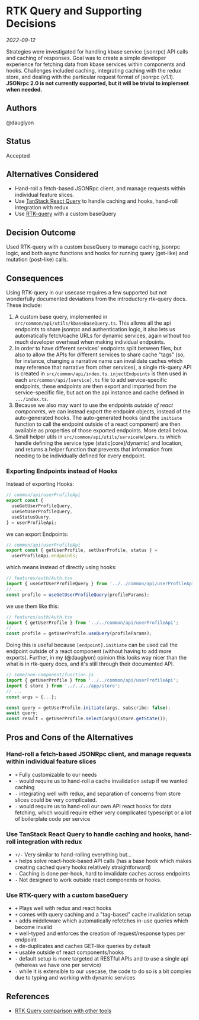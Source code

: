 <!-- Short descriptive title -->

# RTK Query and Supporting Decisions

<!-- Date -->

_2022-09-12_

<!-- Summary -->

Strategies were investigated for handling kbase service (jsonrpc) API calls and
caching of responses. Goal was to create a simple developer experience for
fetching data from kbase services within components and hooks. Challenges
included caching, integrating caching with the redux store, and dealing with the
particular request format of jsonrpc (v1.1). **JSONrpc 2.0 is not currently
supported, but it will be trivial to implement when needed.**

## Authors <!-- GitHub Username(s) -->

@dauglyon

## Status <!-- Status of this ADR -->

Accepted

## Alternatives Considered <!-- Short list of considered alternatives, should include the chosen path -->

- Hand-roll a fetch-based JSONRpc client, and manage requests within individual
  feature slices.
- Use [TanStack React Query](https://tanstack.com/query/v4/docs/overview) to
  handle caching and hooks, hand-roll integration with redux
- Use [RTK-query](https://redux-toolkit.js.org/rtk-query/overview) with a custom
  baseQuery

## Decision Outcome <!-- Summary of the decision -->

Used RTK-query with a custom baseQuery to manage caching, jsonrpc logic, and
both async functions and hooks for running query (get-like) and mutation
(post-like) calls.

## Consequences <!-- Summary of the decision -->

Using RTK-query in our usecase requires a few supported but not wonderfully
documented deviations from the introductory rtk-query docs. These include:

1. A custom base query, implemented in `src/common/api/utils/kbaseBaseQuery.ts`.
   This allows all the api endpoints to share jsonrpc and authentication logic,
   it also lets us automatically fetch/cache URLs for dynamic services, again
   without too much developer overhead when making individual endpoints.
2. In order to have different services' endpoints split between files, but also
   to allow the APIs for different services to share cache "tags" (so, for
   instance, changing a narrative name can invalidate caches which may reference
   that narrative from other services), a single rtk-query API is created in
   `src/common/api/index.ts`. `injectEndpoints` is then used in each
   `src/common/api/[service].ts` file to add service-specific endpoints, these
   endpoints are then export and imported from the service-specific file, but
   act on the api instance and cache defined in `.../index.ts`.
3. Because we also may want to use the endpoints _outside of react components_,
   we can instead export the endpoint objects, instead of the auto-generated
   hooks. The auto-generated hooks (and the `initiate` function to call the
   endpoint outside of a react component) are then available as properties of
   those exported endpoints. More detail below.
4. Small helper utils in `src/common/api/utils/serviceHelpers.ts` which handle
   defining the service type (static\[core\]/dynamic) and location, and returns
   a helper function that prevents that information from needing to be
   individually defined for every endpoint.

### Exporting Endpoints instead of Hooks

Instead of exporting Hooks:

```js
// common/api/userProfileApi
export const {
  useGetUserProfileQuery,
  useSetUserProfileQuery,
  useStatusQuery,
} = userProfileApi;
```

we can export Endpoints:

```js
// common/api/userProfileApi
export const { getUserProfile, setUserProfile, status } =
  userProfileApi.endpoints;
```

which means instead of directly using hooks:

```js
// features/auth/Auth.tsx
import { useGetUserProfileQuery } from '../../common/api/userProfileApi';
// ...
const profile = useGetUserProfileQuery(profileParams);
```

we use them like this:

```js
// features/auth/Auth.tsx
import { getUserProfile } from '../../common/api/userProfileApi';
// ...
const profile = getUserProfile.useQuery(profileParams);
```

Doing this is useful because `[endpoint].initiate` can be used call the endpoint
outside of a react component (without having to add more exports). Further, in
my (@dauglyon) opinion this looks way nicer than the what is in rtk-query docs,
and it's still through their documented API.

```js
// some/non-component/function.js
import { getUserProfile } from '../../common/api/userProfileApi';
import { store } from '../../../app/store';
// ...
const args = {...};

const query = getUserProfile.initiate(args, subscribe: false);
await query;
const result = getUserProfile.select(args)(store.getState());

```

## Pros and Cons of the Alternatives <!-- List Pros/Cons of each considered alternative -->

### Hand-roll a fetch-based JSONRpc client, and manage requests within individual feature slices

- `+` Fully customizable to our needs
- `-` would require us to hand-roll a cache invalidation setup if we wanted
  caching
- `-` integrating well with redux, and separation of concerns from store slices
  could be very complicated.
- `-` would require us to hand-roll our own API react hooks for data fetching,
  which would require either very complicated typescript or a lot of boilerplate
  code per service

### Use TanStack React Query to handle caching and hooks, hand-roll integration with redux

- `+/-` Very similar to hand-rolling everything but...
- `+` helps solve react-hook-based API calls (has a base hook which makes
  creating cached query hooks relatively straightforward)
- `-` Caching is done per-hook, hard to invalidate caches across endpoints
- `-` Not designed to work outside react components or hooks.

### Use RTK-query with a custom baseQuery

- `+` Plays well with redux and react hooks
- `+` comes with query caching and a "tag-based" cache invalidation setup
- `+` adds middleware which automatically refetches in-use queries which become
  invalid
- `+` well-typed and enforces the creation of request/response types per
  endpoint
- `+` de-duplicates and caches GET-like queries by default
- `+` usable outside of react components/hooks
- `-` default setup is more targeted at RESTful APIs and to use a single api
  (whereas we have one per service)
- `-` while it is extensible to our usecase, the code to do so is a bit complex
  due to typing and working with dynamic services

## References <!-- List any relevant resources about the ADR, consider using footnotes as below where useful -->

- [RTK Query comparison with other tools](https://redux-toolkit.js.org/rtk-query/comparison)
